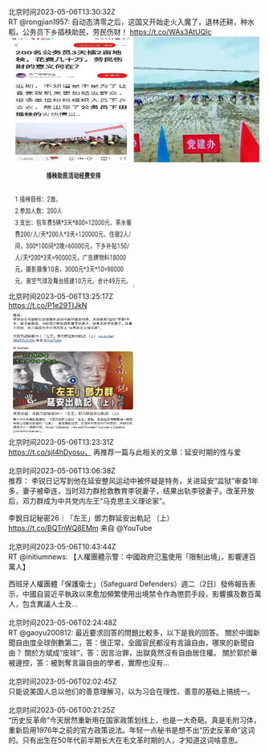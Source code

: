 北京时间2023-05-06T13:30:32Z<br>RT @rongjian1957: 自动态清零之后，这国又开始走火入魔了，退林还耕，种水稻，公务员下乡插秧助民，劳民伤财！ https://t.co/WAs3AtUQlc<br><img src='/temp/2023/1654720280122515456_0.jpg' width='250' height='250'><img src='/temp/2023/1654720280122515456_1.jpg' width='250' height='250'><img src='/temp/2023/1654720280122515456_2.jpg' width='250' height='250'><br>北京时间2023-05-06T13:25:17Z<br>https://t.co/P1e29TIJkN<br><img src='/temp/2023/1654718956739997697_0.jpg' width='250' height='250'><br>北京时间2023-05-06T13:23:31Z<br>https://t.co/sjI4hDyosu，
再推荐一篇与此相关的文章：延安时期的性与爱<br><br>北京时间2023-05-06T13:06:38Z<br>推荐：
李锐日记写到他在延安整风运动中被怀疑是特务，关进延安“监狱”审查1年多，妻子被牵连，当时邓力群抢救教育李锐妻子，结果出轨李锐妻子。改革开放后，邓力群成为中共党内左王“马克思主义理论家”。

李銳日記秘密26｜「左王」鄧力群延安出軌記 （上） https://t.co/BQTnWQ8EMm 来自 @YouTube<br><br>北京时间2023-05-06T10:43:44Z<br>RT @initiumnews: 【人權團體示警：中國政府氾濫使用「限制出境」，影響達百萬人】

西班牙人權團體「保護衛士」（Safeguard Defenders）週二（2日）發佈報告表示，中國自習近平執政以來愈加頻繁使用出境禁令作為懲罰手段，影響擴及數百萬人，包含異議人士及…<br><br>北京时间2023-05-06T02:24:48Z<br>RT @gaoyu200812: 最近要求回答的問題比較多，以下是我的回答。
關於中國新聞自由度全球倒數第二，答：很正常，全國官民都沒有言論自由，哪來的新聞自由？
關於方斌成“皮球”，答：因言治罪，出獄竟然沒有自由居住權。
關於郭於華被邊控，答：被剝奪言論自由的學者，實際也沒有…<br><br>北京时间2023-05-06T02:02:45Z<br>只能说美国人总以他们的善意理解习，以为习会在理性、善意的基础上搞统一。<br><br>北京时间2023-05-06T00:21:25Z<br>“历史反革命”今天居然重新用在国家政策划线上，也是一大奇葩。真是毛附习体，重新启用1976年之前的官方政策说法。年轻一点秘书是想不出“历史反革命”这词的。只有出生在50年代前半期长大在毛文革时期的人，才知道这词啥意思。<br><br>
